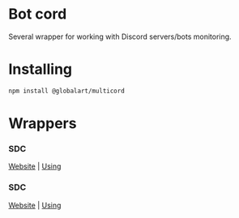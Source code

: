 # Bot cord
Several wrapper for working with Discord servers/bots monitoring.

# Installing
```bash
npm install @globalart/multicord
```

# Wrappers
### SDC
[Website](https://top.gg) | [Using](README_TopGG.md) <br />
### SDC
[Website](https://server-discord.com) | [Using](README_SDC.md) <br />
